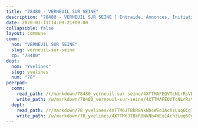 ```yaml
---
title: "78480 - VERNEUIL SUR SEINE"
description: "78480 - VERNEUIL SUR SEINE | Entraide, Annonces, Initiatives"
date: 2020-01-11T14:09:21+09:00
collapsible: false
layout: commune
comm:
  nom: "VERNEUIL SUR SEINE"
  slug: verneuil-sur-seine
  cp: "78480"
dept:
  nom: "Yvelines"
  slug: yvelines
  num: "78"
peerpad:
  comm:
    read_path: /r/markdown/78480_verneuil-sur-seine/4XTTMAFEQVTcNLrRsVB95tmxJVgLHePjFJBsoRfswztuu8Nk5
    write_path: /w/markdown/78480_verneuil-sur-seine/4XTTMAFEQVTcNLrRsVB95tmxJVgLHePjFJBsoRfswztuu8Nk5-K3TgV4QhJiuCtt3CdK92aYx43ckHobQwS2ze9VuiPkbP9bkV1GUC3T9kL7ujreKobjM5QbF5YN6o6NVyL1yTY8pBXvrWVxWHdEHfLbcFUnBS3KgvcbpKKtfpoLW86NEoyb9MoUEZ
  dept:
    read_path: /r/markdown/78_yvelines/4XTTM6JTBkR8NkNb4WEo1AchzLuq6Cg73ydg7w9pErcQZA13p
    write_path: /w/markdown/78_yvelines/4XTTM6JTBkR8NkNb4WEo1AchzLuq6Cg73ydg7w9pErcQZA13p-K3TgUBFRQCPZwoWqJkunXeSjdgbtU3xzUSsui8DBc3rCTw6mbo4gNvfQRdE99JD3AnVW7fzseq687LKfGWCfAPajih5ByiZ3SpFz1r449oWaDnM5BHKZTbYtf6pEhRvzWbcazhrS
---
```


